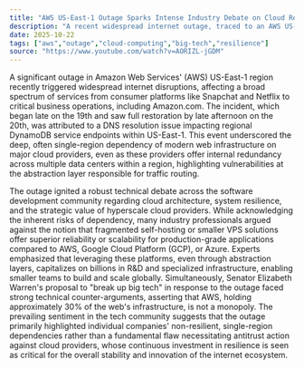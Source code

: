 ```yaml
---
title: "AWS US-East-1 Outage Sparks Intense Industry Debate on Cloud Resilience and Big Tech Scrutiny"
description: "A recent widespread internet outage, traced to an AWS US-East-1 DNS issue, has reignited critical discussions within the tech community regarding cloud provider reliance and calls for antitrust actions against major tech entities. This report delves into the technical underpinnings of the disruption and the industry's nuanced response to proposed regulatory interventions."
date: 2025-10-22
tags: ["aws","outage","cloud-computing","big-tech","resilience"]
source: "https://www.youtube.com/watch?v=AORIZL-jGDM"
---
```

A significant outage in Amazon Web Services' (AWS) US-East-1 region recently triggered widespread internet disruptions, affecting a broad spectrum of services from consumer platforms like Snapchat and Netflix to critical business operations, including Amazon.com. The incident, which began late on the 19th and saw full restoration by late afternoon on the 20th, was attributed to a DNS resolution issue impacting regional DynamoDB service endpoints within US-East-1. This event underscored the deep, often single-region dependency of modern web infrastructure on major cloud providers, even as these providers offer internal redundancy across multiple data centers within a region, highlighting vulnerabilities at the abstraction layer responsible for traffic routing.

The outage ignited a robust technical debate across the software development community regarding cloud architecture, system resilience, and the strategic value of hyperscale cloud providers. While acknowledging the inherent risks of dependency, many industry professionals argued against the notion that fragmented self-hosting or smaller VPS solutions offer superior reliability or scalability for production-grade applications compared to AWS, Google Cloud Platform (GCP), or Azure. Experts emphasized that leveraging these platforms, even through abstraction layers, capitalizes on billions in R&D and specialized infrastructure, enabling smaller teams to build and scale globally. Simultaneously, Senator Elizabeth Warren's proposal to "break up big tech" in response to the outage faced strong technical counter-arguments, asserting that AWS, holding approximately 30% of the web's infrastructure, is not a monopoly. The prevailing sentiment in the tech community suggests that the outage primarily highlighted individual companies' non-resilient, single-region dependencies rather than a fundamental flaw necessitating antitrust action against cloud providers, whose continuous investment in resilience is seen as critical for the overall stability and innovation of the internet ecosystem.